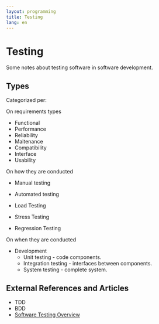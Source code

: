 ```yaml
---
layout: programming
title: Testing
lang: en
---
```

# Testing

Some notes about testing software in software development.

## Types

Categorized per:

On requirements types

* Functional
* Performance
* Reliability
* Maitenance
* Compatibility
* Interface
* Usability

On how they are conducted

* Manual testing
* Automated testing

* Load Testing
* Stress Testing
* Regression Testing

On when they are conducted

* Development
  * Unit testing - code components.
  * Integration testing - interfaces between components.
  * System testing - complete system.

## External References and Articles

* TDD
* BDD
* [Software Testing Overview](https://www.tutorialspoint.com/software_engineering/software_testing_overview.htm)
